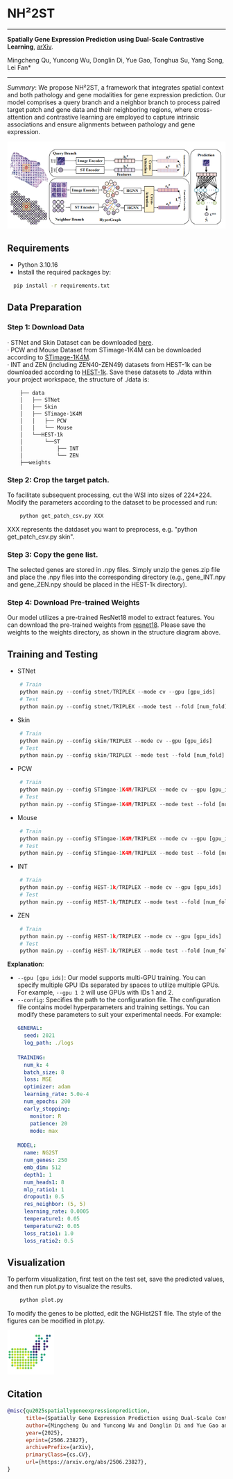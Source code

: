 # NH²2ST #
***
**Spatially Gene Expression Prediction using Dual-Scale Contrastive Learning**, [arXiv](https://arxiv.org/abs/2506.23827).

Mingcheng Qu, Yuncong Wu, Donglin Di, Yue Gao, Tonghua Su, Yang Song, Lei Fan*
***

*Summary*: We propose NH²2ST, a framework that integrates spatial context and both pathology and gene modalities for gene expression prediction. Our model comprises a query branch and a neighbor branch to process paired target patch and gene data and their neighboring regions, where cross-attention and contrastive learning are employed to capture intrinsic associations and ensure alignments between pathology and gene expression.

<img src="./imgs/framework.png" title="NH²2ST"/>

## Requirements
- Python 3.10.16
- Install the required packages by:
```bash
  pip install -r requirements.txt
```

## Data Preparation
### Step 1: Download Data
· STNet and Skin Dataset can be downloaded [here](https://drive.google.com/drive/folders/13oJqeoU5_QPy4_yeZ4eK694AGoBuQjop?usp=drive_link).\
· PCW and Mouse Dataset from STimage-1K4M can be downloaded according to [STimage-1K4M](https://github.com/JiawenChenn/STimage-1K4M).\
· INT and ZEN (including ZEN40-ZEN49) datasets from HEST-1k can be downloaded according to [HEST-1k](https://github.com/mahmoodlab/hest).
Save these datasets to ./data within your project workspace, the structure of ./data is:
```
    ├── data
    │   ├── STNet
    │   ├── Skin
    │   ├── STimage-1K4M
    │   │   ├── PCW
    │   │   └── Mouse
    │   └──HEST-1k
    │       └──ST
    │           ├── INT
    │           └── ZEN
    ├──weights
```

### Step 2: Crop the target patch.
To facilitate subsequent processing, cut the WSI into sizes of 224*224. Modify the parameters according to the dataset to be processed and run:
```python
    python get_patch_csv.py XXX
```
XXX represents the datdaset you want to preprocess, e.g. "python get_patch_csv.py skin".

### Step 3: Copy the gene list.
The selected genes are stored in .npy files. Simply unzip the genes.zip file and place the .npy files into the corresponding directory (e.g., gene_INT.npy and gene_ZEN.npy should be placed in the HEST-1k directory).

### Step 4: Download Pre-trained Weights
Our model utilizes a pre-trained ResNet18 model to extract features. You can download the pre-trained weights from [resnet18](https://github.com/ozanciga/self-supervised-histopathology/releases/download/tenpercent/tenpercent_resnet18.ckpt). Please save the weights to the weights directory, as shown in the structure diagram above.

## Training and Testing
- STNet
```python
    # Train
    python main.py --config stnet/TRIPLEX --mode cv --gpu [gpu_ids]
    # Test
    python main.py --config stnet/TRIPLEX --mode test --fold [num_fold] --model_path [path/model/weight]
```
- Skin
```python
    # Train
    python main.py --config skin/TRIPLEX --mode cv --gpu [gpu_ids]
    # Test
    python main.py --config skin/TRIPLEX --mode test --fold [num_fold] --model_path [path/model/weight]
```
- PCW
```python
    # Train
    python main.py --config STimgae-1K4M/TRIPLEX --mode cv --gpu [gpu_ids]
    # Test
    python main.py --config STimgae-1K4M/TRIPLEX --mode test --fold [num_fold] --model_path [path/model/weight]
```
- Mouse
```python
    # Train
    python main.py --config STimgae-1K4M/TRIPLEX --mode cv --gpu [gpu_ids]
    # Test
    python main.py --config STimgae-1K4M/TRIPLEX --mode test --fold [num_fold] --model_path [path/model/weight]
```
- INT
```python
    # Train
    python main.py --config HEST-1k/TRIPLEX --mode cv --gpu [gpu_ids]
    # Test
    python main.py --config HEST-1k/TRIPLEX --mode test --fold [num_fold] --model_path [path/model/weight]
```
- ZEN
```python
    # Train
    python main.py --config HEST-1k/TRIPLEX --mode cv --gpu [gpu_ids]
    # Test
    python main.py --config HEST-1k/TRIPLEX --mode test --fold [num_fold] --model_path [path/model/weight]
```
**Explanation**:
- `--gpu [gpu_ids]`: Our model supports multi-GPU training. You can specify multiple GPU IDs separated by spaces to utilize multiple GPUs. For example, `--gpu 1 2` will use GPUs with IDs 1 and 2.
- `--config`: Specifies the path to the configuration file. The configuration file contains model hyperparameters and training settings. You can modify these parameters to suit your experimental needs. For example:
    ```yaml
    GENERAL:
      seed: 2021
      log_path: ./logs
  
    TRAINING:
      num_k: 4
      batch_size: 8
      loss: MSE
      optimizer: adam
      learning_rate: 5.0e-4
      num_epochs: 200
      early_stopping:
        monitor: R
        patience: 20
        mode: max

    MODEL:
      name: NG2ST
      num_genes: 250
      emb_dim: 512
      depth1: 1
      num_heads1: 8
      mlp_ratio1: 1
      dropout1: 0.5
      res_neighbor: (5, 5)
      learning_rate: 0.0005
      temperature1: 0.05
      temperature2: 0.05
      loss_ratio1: 1.0
      loss_ratio2: 0.5
    ```
## Visualization
To perform visualization, first test on the test set, save the predicted values, and then run plot.py to visualize the results.

```python
    python plot.py
```
To modify the genes to be plotted, edit the NGHist2ST file. The style of the figures can be modified in plot.py.

<img src="./imgs/visualization.png" title="Visualization"/>


## Citation

```bibtex
@misc{qu2025spatiallygeneexpressionprediction,
      title={Spatially Gene Expression Prediction using Dual-Scale Contrastive Learning}, 
      author={Mingcheng Qu and Yuncong Wu and Donglin Di and Yue Gao and Tonghua Su and Yang Song and Lei Fan},
      year={2025},
      eprint={2506.23827},
      archivePrefix={arXiv},
      primaryClass={cs.CV},
      url={https://arxiv.org/abs/2506.23827}, 
}